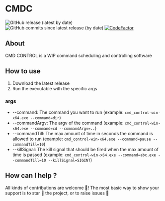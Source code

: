 # CMDC
![GitHub release (latest by date)](https://img.shields.io/github/v/release/tarithj/cmd_control)
![GitHub commits since latest release (by date)](https://img.shields.io/github/commits-since/tarithj/cmd_control/latest)
[![CodeFactor](https://www.codefactor.io/repository/github/tarithj/cmd_control/badge/master)](https://www.codefactor.io/repository/github/tarithj/cmd_control/overview/master)

## About
CMD CONTROL is a WIP command scheduling and controlling software

## How to use
1. Download the latest release
2. Run the executable with the specific args
### args
* --command: The command you want to run (example: ``cmd_control-win-x64.exe --command=dir``)
* --commandArgv: The argv of the command (example: ``cmd_control-win-x64.exe --command=cd --commandArgv=..``)
* --commandTill: The max amount of time in seconds the command is allowed to run (example: ``cmd_control-win-x64.exe --command=pause --commandTill=10``)
* --killSignal: The kill signal that should be fired when the max amount of time is passed (example: ``cmd_control-win-x64.exe --command=abc.exe --commandTill=10 --killSignal=SIGINT``)
## How can I help ?
All kinds of contributions are welcome 🙌! The most basic way to show your support is to star 🌟 the project, or to raise issues  💬
